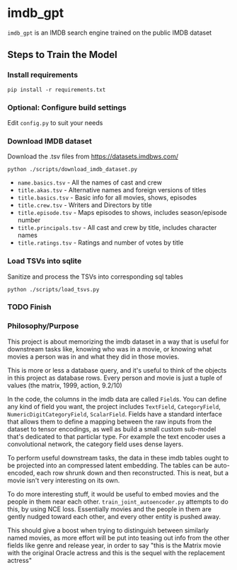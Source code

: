 # imdb_gpt
`imdb_gpt` is an IMDB search engine trained on the public IMDB dataset

## Steps to Train the Model

### Install requirements
`pip install -r requirements.txt`

### Optional: Configure build settings
Edit `config.py` to suit your needs

### Download IMDB dataset
Download the .tsv files from https://datasets.imdbws.com/

`python ./scripts/download_imdb_dataset.py`

- `name.basics.tsv` - All the names of cast and crew
- `title.akas.tsv` - Alternative names and foreign versions of titles
- `title.basics.tsv` - Basic info for all movies, shows, episodes
- `title.crew.tsv` - Writers and Directors by title
- `title.episode.tsv` - Maps episodes to shows, includes season/episode number
- `title.principals.tsv` - All cast and crew by title, includes character names
- `title.ratings.tsv` - Ratings and number of votes by title



### Load TSVs into sqlite
Sanitize and process the TSVs into corresponding sql tables

`python ./scripts/load_tsvs.py`


### TODO Finish 

### Philosophy/Purpose

This project is about memorizing the imdb dataset in a way that is useful for downstream tasks like, knowing who was in a movie, or knowing what movies a person was in and what they did in those movies.

This is more or less a database query, and it's useful to think of the objects in this project as database rows. Every person and movie is just a tuple of values (the matrix, 1999, action, 9.2/10)

In the code, the columns in the imdb data are called `Field`s. You can define any kind of field you want, the project includes `TextField`, `CategoryField`, `NumericDigitCategoryField`, `ScalarField`. Fields have a standard interface that allows them to define a mapping between the raw inputs from the dataset to tensor encodings, as well as build a small custom sub-model that's dedicated to that particlar type. For example the text encoder uses a convolutional network, the category field uses dense layers.

To perform useful downstream tasks, the data in these imdb tables ought to be projected into an compressed latent embedding. The tables can be auto-encoded, each row shrunk down and then reconstructed. This is neat, but a movie isn't very interesting on its own.

To do more interesting stuff, it would be useful to embed movies and the people in them near each other. `train_joint_autoencoder.py` attempts to do this, by using NCE loss. Essentially movies and the people in them are gently nudged toward each other, and every other entity is pushed away.

This should give a boost when trying to distinguish between similarly named movies, as more effort will be put into teasing out info from the other fields like genre and release year, in order to say "this is the Matrix movie with the original Oracle actress and this is the sequel with the replacement actress"